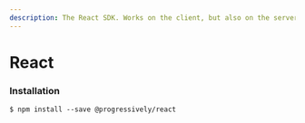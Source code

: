 ```yaml
---
description: The React SDK. Works on the client, but also on the server.
---
```


# React

### Installation

```shell
$ npm install --save @progressively/react
```
